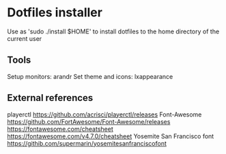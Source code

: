 # Dotfiles installer
Use as 'sudo ./install $HOME' to install dotfiles to the home directory of the current user

## Tools
Setup monitors: arandr
Set theme and icons: lxappearance

## External references
playerctl	https://github.com/acrisci/playerctl/releases
Font-Awesome	https://github.com/FortAwesome/Font-Awesome/releases
		https://fontawesome.com/cheatsheet
		https://fontawesome.com/v4.7.0/cheatsheet
Yosemite San Francisco font	https://githib.com/supermarin/yosemitesanfranciscofont
